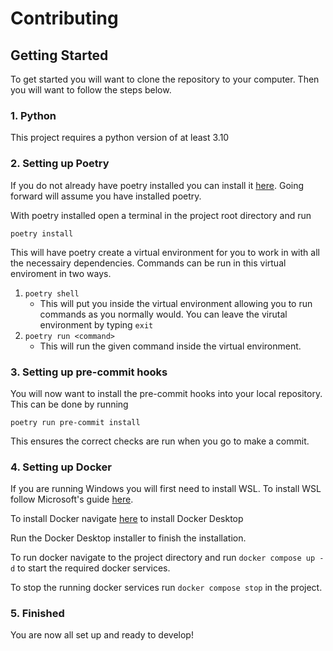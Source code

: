 # Contributing

## Getting Started

To get started you will want to clone the repository to your computer. Then you will want to follow the steps below.

### 1. Python

This project requires a python version of at least 3.10

### 2. Setting up Poetry

If you do not already have poetry installed you can install it [here](https://python-poetry.org/docs/master/#installing-with-the-official-installer). Going forward will assume you have installed poetry.

With poetry installed open a terminal in the project root directory and run

```shell
poetry install
```

This will have poetry create a virtual environment for you to work in with all the necessairy dependencies. Commands can be run in this virtual enviroment in two ways.

1. `poetry shell`
   * This will put you inside the virtual environment allowing you to run commands as you normally would. You can leave the virutal environment by typing `exit`
2. `poetry run <command>`
    * This will run the given command inside the virtual environment.

### 3. Setting up pre-commit hooks

You will now want to install the pre-commit hooks into your local repository. This can be done by running

```shell
poetry run pre-commit install
```

This ensures the correct checks are run when you go to make a commit.

### 4. Setting up Docker

If you are running Windows you will first need to install WSL. To install WSL
follow Microsoft's guide [here](https://learn.microsoft.com/en-us/windows/wsl/install).

To install Docker navigate [here](https://www.docker.com/products/docker-desktop/) to install Docker Desktop

Run the Docker Desktop installer to finish the installation.

To run docker navigate to the project directory and run `docker compose up -d` to start the required docker services.

To stop the running docker services run `docker compose stop` in the project.

### 5. Finished

You are now all set up and ready to develop!
